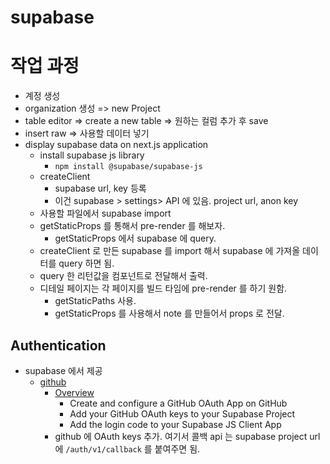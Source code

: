 # supabase

# 작업 과정

- 계정 생성
- organization 생성 => new Project
- table editor => create a new table => 원하는 컬럼 추가 후 save
- insert raw => 사용할 데이터 넣기
- display supabase data on next.js application
  - install supabase js library
    - `npm install @supabase/supabase-js`
  - createClient
    - supabase url, key 등록
    - 이건 supabase > settings> API 에 있음. project url, anon key
  - 사용할 파일에서 supabase import
  - getStaticProps 를 통해서 pre-render 를 해보자.
    - getStaticProps 에서 supabase 에 query.
  - createClient 로 만든 supabase 를 import 해서 supabase 에 가져올 데이터를 query 하면 됨.
  - query 한 리턴값을 컴포넌트로 전달해서 출력.
  - 디테일 페이지는 각 페이지를 빌드 타임에 pre-render 를 하기 원함.
    - getStaticPaths 사용.
    - getStaticProps 를 사용해서 note 를 만들어서 props 로 전달.

## Authentication

- supabase 에서 제공
  - [github](https://supabase.com/docs/guides/auth/auth-github)
    - [Overview](https://supabase.com/docs/guides/auth/auth-github#overview)
      - Create and configure a GitHub OAuth App on GitHub
      - Add your GitHub OAuth keys to your Supabase Project
      - Add the login code to your Supabase JS Client App
    - github 에 OAuth keys 추가. 여기서 콜백 api 는 supabase project url 에 `/auth/v1/callback` 를 붙여주면 됨.
